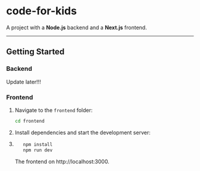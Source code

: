 # code-for-kids

A project with a **Node.js** backend and a **Next.js** frontend.

---

## Getting Started

### Backend

Update later!!!

### Frontend

1. Navigate to the `frontend` folder:

   ```bash
   cd frontend
   ```

2. Install dependencies and start the development server:
3. ```bash
      npm install
      npm run dev
   ```
   The frontend on http://localhost:3000.
